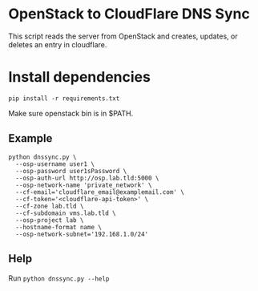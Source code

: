OpenStack to CloudFlare DNS Sync
================================

This script reads the server from OpenStack and creates, updates, or deletes an entry in cloudflare.

# Install dependencies
`pip install -r requirements.txt`

Make sure openstack bin is in $PATH.

## Example

```
python dnssync.py \
  --osp-username user1 \
  --osp-password user1sPassword \
  --osp-auth-url http://osp.lab.tld:5000 \
  --osp-network-name 'private_network' \
  --cf-email='cloudflare_email@examplemail.com' \
  --cf-token='<cloudflare-api-token>' \
  --cf-zone lab.tld \
  --cf-subdomain vms.lab.tld \
  --osp-project lab \
  --hostname-format name \
  --osp-network-subnet='192.168.1.0/24'
```

## Help

Run `python dnssync.py --help`

